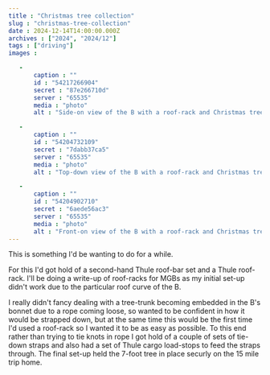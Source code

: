 ```yaml
---
title : "Christmas tree collection"
slug : "christmas-tree-collection"
date : 2024-12-14T14:00:00.000Z
archives : ["2024", "2024/12"]
tags : ["driving"]
images :

   -
       caption : ""
       id : "54217266904"
       secret : "87e266710d"
       server : "65535"
       media : "photo"
       alt : "Side-on view of the B with a roof-rack and Christmas tree on top"

   -
       caption : ""
       id : "54204732109"
       secret : "7dabb37ca5"
       server : "65535"
       media : "photo"
       alt : "Top-down view of the B with a roof-rack and Christmas tree on top"

   -
       caption : ""
       id : "54204902710"
       secret : "6aede56ac3"
       server : "65535"
       media : "photo"
       alt : "Front-on view of the B with a roof-rack and Christmas tree on top"
---
```


This is something I'd be wanting to do for a while.

For this I'd got hold of a second-hand Thule roof-bar set and a Thule roof-rack. I'll be doing a write-up of roof-racks for MGBs as my initial set-up didn't work due to the particular roof curve of the B. 

I really didn't fancy dealing with a tree-trunk becoming embedded in the B's bonnet due to a rope coming loose, so wanted to be confident in how it would be strapped down, but at the same time this would be the first time I'd used a roof-rack so I wanted it to be as easy as possible. To this end rather than trying to tie knots in rope I got hold of a couple of sets of tie-down straps and also had a set of Thule cargo load-stops to feed the straps through. The final set-up held the 7-foot tree in place securly on the 15 mile trip home.